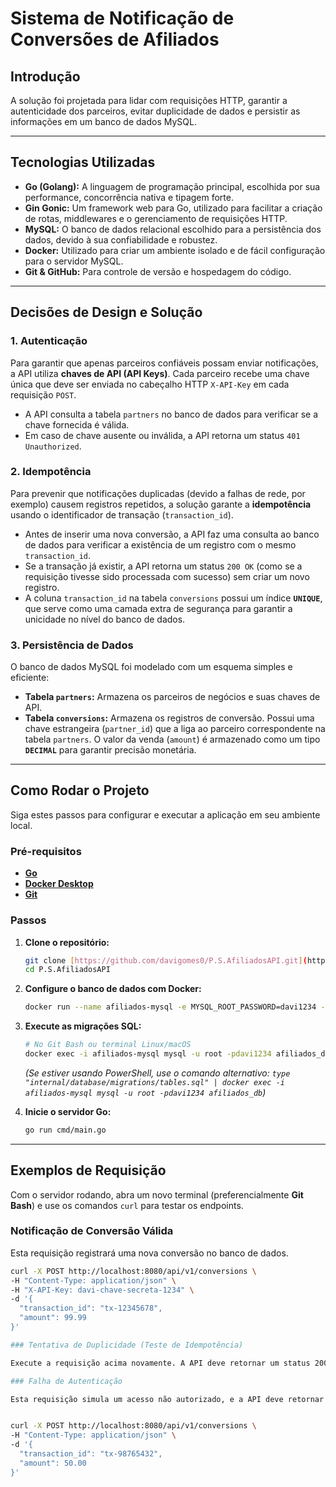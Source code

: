 # Sistema de Notificação de Conversões de Afiliados

## Introdução
 A solução foi projetada para lidar com requisições HTTP, garantir a autenticidade dos parceiros, evitar duplicidade de dados e persistir as informações em um banco de dados MySQL.

---

## Tecnologias Utilizadas
* **Go (Golang):** A linguagem de programação principal, escolhida por sua performance, concorrência nativa e tipagem forte.
* **Gin Gonic:** Um framework web para Go, utilizado para facilitar a criação de rotas, middlewares e o gerenciamento de requisições HTTP.
* **MySQL:** O banco de dados relacional escolhido para a persistência dos dados, devido à sua confiabilidade e robustez.
* **Docker:** Utilizado para criar um ambiente isolado e de fácil configuração para o servidor MySQL.
* **Git & GitHub:** Para controle de versão e hospedagem do código.

---

## Decisões de Design e Solução
### 1. Autenticação
Para garantir que apenas parceiros confiáveis possam enviar notificações, a API utiliza **chaves de API (API Keys)**. Cada parceiro recebe uma chave única que deve ser enviada no cabeçalho HTTP `X-API-Key` em cada requisição `POST`.

* A API consulta a tabela `partners` no banco de dados para verificar se a chave fornecida é válida.
* Em caso de chave ausente ou inválida, a API retorna um status `401 Unauthorized`.

### 2. Idempotência
Para prevenir que notificações duplicadas (devido a falhas de rede, por exemplo) causem registros repetidos, a solução garante a **idempotência** usando o identificador de transação (`transaction_id`).

* Antes de inserir uma nova conversão, a API faz uma consulta ao banco de dados para verificar a existência de um registro com o mesmo `transaction_id`.
* Se a transação já existir, a API retorna um status `200 OK` (como se a requisição tivesse sido processada com sucesso) sem criar um novo registro.
* A coluna `transaction_id` na tabela `conversions` possui um índice **`UNIQUE`**, que serve como uma camada extra de segurança para garantir a unicidade no nível do banco de dados.

### 3. Persistência de Dados
O banco de dados MySQL foi modelado com um esquema simples e eficiente:

* **Tabela `partners`:** Armazena os parceiros de negócios e suas chaves de API.
* **Tabela `conversions`:** Armazena os registros de conversão. Possui uma chave estrangeira (`partner_id`) que a liga ao parceiro correspondente na tabela `partners`. O valor da venda (`amount`) é armazenado como um tipo **`DECIMAL`** para garantir precisão monetária.

---

## Como Rodar o Projeto
Siga estes passos para configurar e executar a aplicação em seu ambiente local.

### Pré-requisitos
* [**Go**](https://golang.org/dl/)
* [**Docker Desktop**](https://www.docker.com/products/docker-desktop/)
* [**Git**](https://git-scm.com/downloads/)

### Passos
1.  **Clone o repositório:**
    ```bash
    git clone [https://github.com/davigomes0/P.S.AfiliadosAPI.git](https://github.com/davigomes0/P.S.AfiliadosAPI.git)
    cd P.S.AfiliadosAPI
    ```

2.  **Configure o banco de dados com Docker:**
    ```bash
    docker run --name afiliados-mysql -e MYSQL_ROOT_PASSWORD=davi1234 -e MYSQL_DATABASE=afiliados_db -p 3306:3306 -d mysql:8.0
    ```

3.  **Execute as migrações SQL:**
    ```bash
    # No Git Bash ou terminal Linux/macOS
    docker exec -i afiliados-mysql mysql -u root -pdavi1234 afiliados_db < internal/database/migrations/tables.sql
    ```
    *(Se estiver usando PowerShell, use o comando alternativo: `type "internal/database/migrations/tables.sql" | docker exec -i afiliados-mysql mysql -u root -pdavi1234 afiliados_db`)*

4.  **Inicie o servidor Go:**
    ```bash
    go run cmd/main.go
    ```

---

## Exemplos de Requisição
Com o servidor rodando, abra um novo terminal (preferencialmente **Git Bash**) e use os comandos `curl` para testar os endpoints.

### Notificação de Conversão Válida
Esta requisição registrará uma nova conversão no banco de dados.
```bash
curl -X POST http://localhost:8080/api/v1/conversions \
-H "Content-Type: application/json" \
-H "X-API-Key: davi-chave-secreta-1234" \
-d '{
  "transaction_id": "tx-12345678",
  "amount": 99.99
}'

### Tentativa de Duplicidade (Teste de Idempotência)

Execute a requisição acima novamente. A API deve retornar um status 200 OK sem criar uma nova entrada.

### Falha de Autenticação

Esta requisição simula um acesso não autorizado, e a API deve retornar um erro.


curl -X POST http://localhost:8080/api/v1/conversions \
-H "Content-Type: application/json" \
-d '{
  "transaction_id": "tx-98765432",
  "amount": 50.00
}'